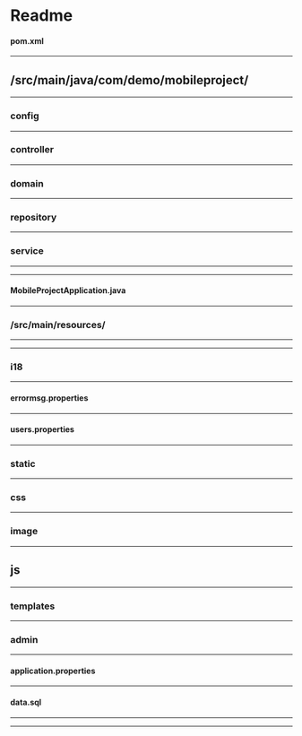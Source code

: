 <!-- Current directory: / Khinexin/Mobile_Sales_Project/ -->
Readme
===========================
#### pom.xml

***

## /src/main/java/com/demo/mobileproject/
***
### config
***
### controller
***
### domain
***
### repository
***
### service
***
---
#### MobileProjectApplication.java
---
### /src/main/resources/
***
***
### i18
***
#### errormsg.properties
***
#### users.properties
***
### static
***
### css
***
### image
***
## js
***
### templates
***
### admin
***
#### application.properties
***
#### data.sql
***
---
